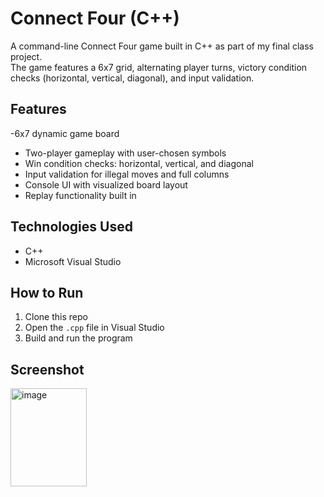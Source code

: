 # Connect Four (C++)

A command-line Connect Four game built in C++ as part of my final class project.  
The game features a 6x7 grid, alternating player turns, victory condition checks (horizontal, vertical, diagonal), and input validation.

## Features
-6x7 dynamic game board
- Two-player gameplay with user-chosen symbols
- Win condition checks: horizontal, vertical, and diagonal
- Input validation for illegal moves and full columns
- Console UI with visualized board layout
- Replay functionality built in

## Technologies Used
- C++
- Microsoft Visual Studio

## How to Run
1. Clone this repo
2. Open the `.cpp` file in Visual Studio
3. Build and run the program

## Screenshot
<img width="122" height="157" alt="image" src="https://github.com/user-attachments/assets/01e8acd9-f49b-4ae3-8e86-e561355ff964" />


